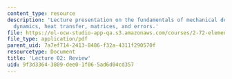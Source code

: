 ```yaml
---
content_type: resource
description: 'Lecture presentation on the fundamentals of mechanical design: mechanics,
  dynamics, heat transfer, matrices, and errors.'
file: https://ol-ocw-studio-app-qa.s3.amazonaws.com/courses/2-72-elements-of-mechanical-design-spring-2009/9f3d33643809dee01f065ad6d04cd357_MIT2_72s09_lec02.pdf
file_type: application/pdf
parent_uid: 7a7ef714-2413-8486-f32a-4311f290570f
resourcetype: Document
title: 'Lecture 02: Review'
uid: 9f3d3364-3809-dee0-1f06-5ad6d04cd357
---
```

